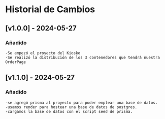 # Historial de Cambios

## [v1.0.0] - 2024-05-27

### Añadido

    -Se empezó el proyecto del Kiosko
    -Se realizó la distribución de los 3 contenedores que tendrá nuestra OrderPage

## [v1.1.0] - 2024-05-27

### Añadido

    -se agregó prisma al proyecto para poder emplear una base de datos.
    -usamos render para hostear una base de datos de postgres.
    -cargamos la base de datos con el script seed de prisma.
